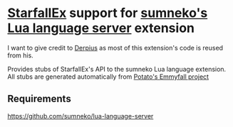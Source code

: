 # [StarfallEx](https://github.com/thegrb93/StarfallEx) support for [sumneko's Lua language server](https://github.com/sumneko/lua-language-server) extension

I want to give credit to [Derpius](https://github.com/Derpius/nanosworld-vscode) as most of this extension's code is reused from his.

Provides stubs of StarfallEx's API to the sumneko Lua language extension.  
All stubs are generated automatically from [Potato's Emmyfall project](https://github.com/yogwoggf/emmyfall)

## Requirements

https://github.com/sumneko/lua-language-server
